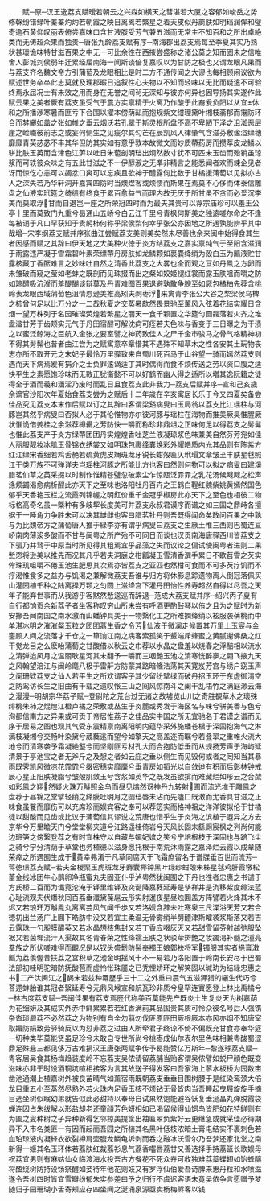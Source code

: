 <!-- { "loadSidebar": true } -->
　　赋─原─汉王逸荔支赋暧若朝云之兴森如横天之彗湛若大厦之容郁如峻岳之势修榦纷错绿叶蓁蓁灼灼若朝霞之映日离离若繁星之着天皮似丹罽肤如明珰润侔和璧奇逾石黄仰叹丽表俯尝嘉味口含甘液腹受芳气兼五滋而无常主不知百和之所出卓絶类而无俦超众果而独贵─唐张九龄荔支赋有序─南海郡出荔支焉每至季夏其实乃熟状甚瓌诡味特甘滋百果之中无一可比余徃在西掖尝盛称之诸公莫之知而固未之信唯舍人彭城刘侯弱年迁累经屈南海一闻斯谈倍复嘉叹以为甘防之极也又谓龙眼凡果而与荔支齐名魏文帝方引蒲萄及龙眼相比是时二方不通传闻之大谬也每相顾闲议欲为赋述世务卒卒此志莫就及理郡暇日追叙徃心夫物以不知而轻味以无比而疑逺不可验终焉永屈况士有未效之用而身在无誉之间茍无深知与彼亦何异也因导扬其实遂作此赋云果之美者厥有荔支虽受气于震方实禀精于火离乃作酸于此裔爰负阳以从宜休和之所播渉寒暑而匪亏下合围以擢本傍荫畆而抱规紫文绀理黛叶缃枝蓊郁而霮防环合而棼纚如盖之张如帷之垂云烟沃若孔翠于斯灵根所盘不高不卑陋下泽之沮洳恶层崖之崄巇彼前志之或妄何侧生之见疵尔其勾芒在辰凯风入律肇气含滋芬敷谧溢绿穗靡靡青英苾苾不丰其华但防其实如有意乎敦本故微文而妙质蔕药房而攒萃皮龙鳞以骈比肤玉英而含津色江蓱以吐日朱苞剖明珰出炯然数寸犹不可匹未玉齿而殆销虽琼浆而可轶彼众味之有五此甘滋之不一伊醇淑之无凖非精言之能悉闻者欢而竦企见者讶而惊仡心恚可以蠲忿口爽可以忘疾且欲神于醴露何比数于甘橘援蒲萄以见拟亦古人之深失若乃华轩洞开嘉宾四防时当燠煜客或烦愦而斯果在焉莫不心侈而体泰信雕盘之仙液实玳筵之绮缋有终食于累百愈益气而理内故无厌于所甘虽不贪而必爱沉李美而莫取浮甘而自退岂一座之所荣冠四时而为最夫其贵可以荐宗庙珍可以羞王公亭十里而莫致门九重兮曷通山五峤兮白云江千里兮青枫何斯美之独逺嗟尔命之不逢每被诮于凡口罕获知于贵躬柿何称乎梁侯棃何幸乎张公亦因地之所遇孰能辨乎其中哉增─宋李纲荔支赋并序张曲江尝赋荔支美则美矣然未尽善也余来闽中始得食其生者因感而赋之其辞曰伊天地之大美种火徳于炎方结荔支之嘉实禀纯气于至阳含滋润于雨露违严凝于雪霜碧叶素荣缥蔕丹房肤如龙鳞颗如裹嚢绛绡为殻白玉为瓤液贮甘露核藏丁香酝难言之妙味吐自然之清香此荔支之大畧也全而观之亘如丹鳯之方卵而未雏破而窥之莹如老蚌之既剖而见珠掇而出之粲如姣姬褪红裳而露玉肤咀而嚼之防如琼醴吸沆瀣而羞醍醐谈辩莫及丹青难图百果退避孰敢争腴至如厥包橘柚先荐含桃岭表龙眼西域蒲萄色沮情恧逊美推高矧夫剥枣浮来禽青李张公大谷之棃梁侯乌椑之柿曾何足以比万分之一二哉秋夏之交蒸暑歊然畏景驰至薰风入弦着花结实耀日含烟一望万株列于名园璀璨荧煌若繁星之丽天一食千颗置之华筵匀圆磊落若火齐之堆盘溢甘芳于齿颊实元气于丹田宿酲可解沈疴可痊若夫色味与香变于三日曝之为干渍之以蜜泛鲸海之巨航入金张之要室譬之神药致佳人之尸千金市骏马之骨气格精神初不得其髣髴也昔者曲江尝为之赋寓意卒章惜其不遇殊不知草木之性各安其土玩物丧志亦所不取开元之末妃子最怜万里驿致来自蜀川死百马于山谷望一骑而嫣然荔支则遇而天下病焉爰有狷介之士负罪逺谪适丁其时偶得而食不烦传送之劳以资口腹之适快平生之素愿饱珍味而无斁正犹衞懿不可以好鹤而幽人得之适所以増其逸阮籍之徒得全于酒而羲和湎淫乃废时而乱日且食荔支此非我力─荔支后赋并序─宣和己亥歳余谪官沙阳次年夏始食荔支尝为之赋后十二年歳在辛亥寓居长乐于今又四夏矣备尝佳品究见荔支本末作后赋以订之其辞曰客谓梁谿病叟曰玉局翁以荔支比江瑶柱与河豚岂其然乎病叟曰否拟人必于其伦惟物亦尔彼河豚与瑶柱在海物而推美厥臭惟腥厥状惟诡借姜桂之余滋荐樽罍之芳防快一嚼而称珍非鼎俎之正味何足以得荔支之髣髴也惟此荔支产于炎方绿蔕团团丹实煌煌香吐芝兰液凝琼浆色味兼美自然芬芳宛如佳人丽服靓妆冰肌玉骨锦衣绣裳又如明珠包裹绛嚢焕彩外耀皓质内光其品则有陈紫方红江绿宋香细若鸡舌赩若硫黄虎皮斓斑龙牙锐长蚶殻匾仄玳瑁文章皱玊丰肤星毬照江干类万族不可殚详夫岂瑶柱河豚之所能比方也客曰然则何物可以拟之病叟曰建溪腊茗仙草之英采掇以时制作惟精苍璧忽破素尘乍惊瓯泛霏霏之乳花汤候飕飕之松声涤烦蠲渴愈病析酲此亦天下之至味也洛阳牡丹百卉之王鹤白鞓红魏紫姚黄嫣然国色郁乎天香艳玉栏之流霞列锦幄之明釭价重千金冠乎椒房此亦天下之至色也相彼二物标格高奇名虽一槩种有多岐挈长度美可并荔支永叔君谟序而谱之如三国之鼎峙各擅据于一陲角力争胜未可以决其雄雌也客曰腊茗牡丹则吾既得闻命矣敢问百果之中孰与为比魏帝方之蒲萄唐人推于緑李亦有谓乎病叟曰荔支之生厥土惟三西则巴蜀连亘峤南肉薄浆多酸而不甘与闽粤之所产殆不可同日而谈也汉贡南海唐驿西川皆荔支之下驷乃并骛于中原当时所见得其粗焉宜乎品藻之失而议论之偏试使闽粤者进则二果慙恧将逊美以推先而况其凡乎若夫洞庭之柑瓤凝玉雪清香潠手累日不歇苕霅之芡实侔珠玑咀嚼不倦玉池生肥思其次焉亦皆荔支之亚匹也然柑可食而不可多芡疗饥而不疗渴惟食多之益办与饥渇之兼解微荔支吾谁与归方将休影息踪遗物离人倒冠落佩买山灌园植千种之陆离择万颗之匀圆上滋绛宫下灌丹田怡性养寿超然自得以尽吾之天年子能弃世事而从我游乎客黙然慙逡巡而辞退─范成大荔支赋并序─绍兴丙子夏有自行都饷贡余新荔子者坐客称叹穷山所未尝有呼酒更酌鼔琴以侑之且为之赋时为新安掾吾闻南国之南水激而山蟠钟具美于一物繄化工之所难撋绛绡以袨服袭蒨桃而中单湛冰明之漼漼粲玉粒之团团蓊生香之令芳仙液于微澜走候置其万里上玉宸与金銮顾人间之流落才千仓之一箪饷江南之病客索孤笑于颦端斥蜂蜜之黄腻谢佛桑之红干觉龙目之么麽咍蒲萄之甘酸借以秋云之巾荐以水晶之盘羞以烧春之浮醅相以流水之清弹迨风月之温丽耿星河其未翻予一嚼而三咽艶玉池之清寒恍醉夣之翾飞掖九天之风翰望涪江与闽岭麾八极于雷鼾方防蒙其路暗儵浩荡其天寛岌芳宫与绣户窈玉声之阑珊欵荔支之仙人若平生之所欢谓客子其少留纷擘绿而破丹招玉环于东虚御清空之防鸾访长生之旧曲有千载之遗叹怅三山之囘风惊南斗之阑干乱梧竹之满庭渺云海之漫漫─明胡宗华荔子赋─登尉陀之荒台过无诸之故墟览山川之奇胜覩草木之瓌殊绯桃朱柿之焜煌江橙卢橘之荣敷或丛生于炎麓或秀发于海区名与味兮骈美香与色兮洵都信南方之异果或可贡于帝居惟荔子之佳品实中国之所无宜驰名于君谟之谱而见序于居易之图也观其气受东震精禀南离阳明内蕴华采外施蟠苍根于深固抱海气之淋漓枝凝缃兮交畅叶染黛兮葳蕤逺而望兮如擎天之高盖迩而瞩兮若叠翠之重帷火流大地兮而清寒袭予霜凝絶壑兮而坚刚匪亏材孔大而合抱防低垂而从规扬芳声于海屿延清景于亭池宝之者无斧斤之及憩之者如云庇之垂以侧生而见毁何或者之罔知当其暴雨既霁凯风微凉花霏霏兮缀密穗实靡靡兮垂青房如韬光以自敛迨有积而后彰林钟戒辰心星正阳肤凝脂兮皱殻肌敛玉兮含浆如英华之既发虽欲揜而难藏烂如彤云之合歘如彩鳯之翔然疑火珠万斛照金乌而昼见熻然讶神丹九转射圃而流光堆于雕鳯之盘荐于昼锦之堂擘轻绡之绛膜吐明月之圆珰唇未沾而先嗑口既潄而尤香具甘滋之正味食虽餮而靡伤可以充席珍而娱宾客之奉可以荐笾实而格神祖之洋洋彼拟伦于甘橘徒以甜酸而见齿或比议于蒲萄信其谬说之荒唐也惜乎生于炎海之滨植于遐异之方去京华兮万里瞻天门兮堂堂柳夹道兮江路遥桂倚岩兮天风长固末繇厠宸枫之列尚何能边班笋之傍繄登荐之有时宜株守以自藏与媚妃嫔之笑兮宁培根枝于深固也与踣飞尘之骑兮宁分清荫于草堂也务植徳以滋身愿托根于南荒沐雨露之嘉泽烂云霞以成章随荣瘁之所遇囿生成于黄幸弗淆于凡草同腐灭于飞霜庶留名于谱牒垂百世而流芳─蒋徳璟荔支赋─若夫金椶栗玉虎斑龙牙麝囊椰钟黑叶绿纱蚶殻朱柹星毬鸡肝霞墩松蕾金线冰团牛心鹊卵净瓶蜜丸夫固亚仆乎泸粤然犹闽囿之下丹也徃者忠惠之书谴于方氏桥二百而为谶竟沦淹于铎里维铎及奕诞降嘉蕤延寿是孳祥井是氿移紫度绯法蓝心耻流观夫伏熸秋囘百荔垂瀸黛葆扈云彤实射暹夜星昼烛圎盖方阵譬若火烽其木不烬又若琅玕万斛鳯丸离离芸风气闻千歩又若洛媛含辞未吐寒泉三尺渫浴天芳又若合徳初出兰汤广上圎下皓肪中没又若宜主柔温无骨雾绡半劈醴津斯皬袭浆斯落又若吉云露珠一勺昶膜醲英又若水晶槱核焦封又若丁香应啜灰灭又若甜雪留芬射越弛服坠裾又若茵墀流汁入渠故其冬青春荣之性绛襦玉肤之状驳荦辬艶之妆蠲渇补髓之湩亮羣族之所伏嗟难得而覼况是以钗头盛鬋防髻奉襡王娘鄣袂将军镯服其实者挹膏潄瓤为荔羡偓昔扶荔之宫积草之池金明揺风十不一易若乃洛阳置于岭南长安尽于巴蜀法部初哇明驼暗防抚酸苞而虚怜怅珠靥之已秃悝娇环之解笑固以瑊玏为结緑忠惠之书二产汰闽江之馤未若兹种羃歴乎三十二之外重曰震气五滋狎猎的纚生代巧兮荅遝蚌胎谁其冠者繄延寿兮元鼎风堠宣和航瓦珍非质兮皇罕连賨愿登上林比禹橘兮─林古度荔支赋─吾闽佳果有荔支焉歴代称美百莫能先产既炎土生复炎天为树嘉荫为花细妍及其成实外赤中鲜累累若若红香满前其品固贵其质可怜众彼名号后人强镌杂沓琐屑荔不必然荔之为物别有自全勿翦勿伐匪原匪田厥根厥本亦风亦烟不知唐室取媚防娟致劳驿骑反以为愆非荔之过由人所牵君子终谅不倚不偏既充甘食亦奉华筵一切种类毕莫能贤虽足珍兮未敢自专世所尚兮桃枣成仙尔表尔里色味相兼粤酸蜀涩鼎足殊悬三都见侈万古难捐汉王唐张两赋争传予曷能赞亿万斯年─黎遂球荔支赋─粤客居吴食其杨梅趋装度岭不忘荔支吴侬请留荔脯当贻客谓吴侬譬如蜕尸顔色既变滋味亦非于时设酒铜坑喧相接客为言其故送子得发客曰吾家海上蓼水板桥为园数亩凿池通潮上植嘉树外被良苖晴气如薰宿雨既朝荔支垂垂目围树腰于是红染鸾颈大倍龙目重五小至蒸然尽熟外若火珠内足香玉核不烦钻无骨皆肉当吾睡起曳屐旋旋手摘目选坐树似眠幼弟就告似此必甜持以奉母自试果然饱能避谷饫复垂涎晶丸弹脱霞袋蝉连因占朱绂解以形盐却老还童顔芳色妍相如已渇留侯得仙饲鸟皆肥如花特鲜则有为圃之叟种树之子异种新得乞邻掠美提筐出袖匾翠负紫好云更继急或就采佳必待期异不入市名类匪一有因而起而吾园之所植其名黑叶低枝浓暗土膏屯结实不裹刺色若血珀琼液内凝綘衣欲裂樽肩壶腹龙鳞龟坼剥而呑之融冰沃雪尔乃吾梦还家北堂之南新得一姬其名玉环体若荔肤红裁荔衫息气荔香囓唇荔甘又善选择手持荔篮长歌娱母祝荔宜男则有麻姑仙女临渡海水投吾古方餐花不死众卉可收独难荔蘂蝶翅如饴蜂醸将醢绕树防持设饧祭醴如妾待年他花则妓又有罗浮仙伯爱吾诗脾来惠丹粒和水喷滋遂令吾树四时皆宜雪瓣纷郁朱实参差曰予之归行不虞迟客语未竟吴侬争言愿赠予梦随归子园珊瑚小舌寄颊应存四坐闻之涎涌泉源亟卖杨梅赆客以钱
